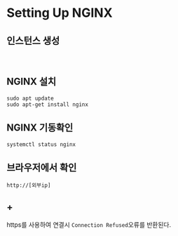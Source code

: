 # Setting Up NGINX
## 인스턴스 생성

<br>

## NGINX 설치
```
sudo apt update
sudo apt-get install nginx
```
## NGINX 기동확인
```
systemctl status nginx
```

## 브라우저에서 확인
```
http://[외부ip] 
```
## +
https를 사용하여 연결시 ```Connection Refused```오류를 반환된다.
